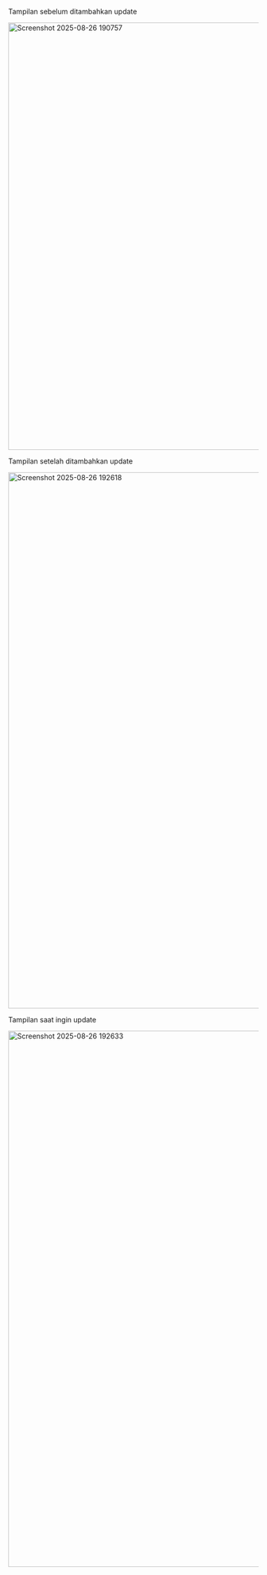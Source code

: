 Tampilan sebelum ditambahkan update

<img width="1644" height="860" alt="Screenshot 2025-08-26 190757" src="https://github.com/user-attachments/assets/9b75a268-7157-4410-af8d-aaedfb6ee74b" />

Tampilan setelah ditambahkan update

<img width="1919" height="1079" alt="Screenshot 2025-08-26 192618" src="https://github.com/user-attachments/assets/f8f08d0e-ce89-4eb3-b0df-169d2d763f1c" />

Tampilan saat ingin update 

<img width="1919" height="1079" alt="Screenshot 2025-08-26 192633" src="https://github.com/user-attachments/assets/5acbd4b0-f36f-4ee5-a1dd-61ce04eecde8" />

